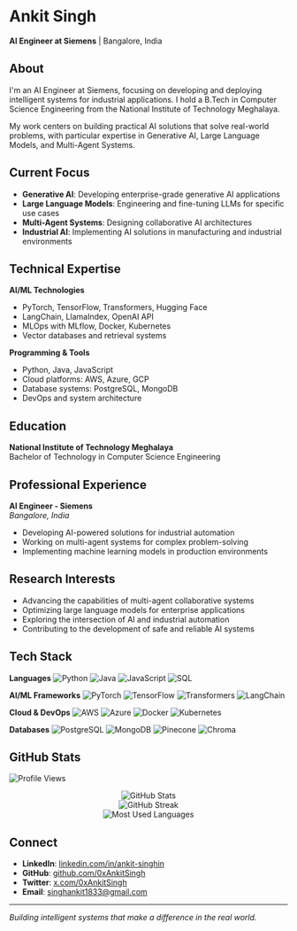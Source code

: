 # Ankit Singh

**AI Engineer at Siemens** | Bangalore, India

## About

I'm an AI Engineer at Siemens, focusing on developing and deploying intelligent systems for industrial applications. I hold a B.Tech in Computer Science Engineering from the National Institute of Technology Meghalaya.

My work centers on building practical AI solutions that solve real-world problems, with particular expertise in Generative AI, Large Language Models, and Multi-Agent Systems.

## Current Focus

- **Generative AI**: Developing enterprise-grade generative AI applications
- **Large Language Models**: Engineering and fine-tuning LLMs for specific use cases
- **Multi-Agent Systems**: Designing collaborative AI architectures
- **Industrial AI**: Implementing AI solutions in manufacturing and industrial environments

## Technical Expertise

**AI/ML Technologies**
- PyTorch, TensorFlow, Transformers, Hugging Face
- LangChain, LlamaIndex, OpenAI API
- MLOps with MLflow, Docker, Kubernetes
- Vector databases and retrieval systems

**Programming & Tools**
- Python, Java, JavaScript
- Cloud platforms: AWS, Azure, GCP
- Database systems: PostgreSQL, MongoDB
- DevOps and system architecture

## Education

**National Institute of Technology Meghalaya**  
Bachelor of Technology in Computer Science Engineering

## Professional Experience

**AI Engineer - Siemens**  
*Bangalore, India*
- Developing AI-powered solutions for industrial automation
- Working on multi-agent systems for complex problem-solving
- Implementing machine learning models in production environments

## Research Interests

- Advancing the capabilities of multi-agent collaborative systems
- Optimizing large language models for enterprise applications
- Exploring the intersection of AI and industrial automation
- Contributing to the development of safe and reliable AI systems

## Tech Stack

**Languages**
![Python](https://img.shields.io/badge/Python-3776AB?style=for-the-badge&logo=python&logoColor=white)
![Java](https://img.shields.io/badge/Java-ED8B00?style=for-the-badge&logo=java&logoColor=white)
![JavaScript](https://img.shields.io/badge/JavaScript-F7DF1E?style=for-the-badge&logo=javascript&logoColor=black)
![SQL](https://img.shields.io/badge/SQL-4479A1?style=for-the-badge&logo=postgresql&logoColor=white)

**AI/ML Frameworks**
![PyTorch](https://img.shields.io/badge/PyTorch-EE4C2C?style=for-the-badge&logo=pytorch&logoColor=white)
![TensorFlow](https://img.shields.io/badge/TensorFlow-FF6F00?style=for-the-badge&logo=tensorflow&logoColor=white)
![Transformers](https://img.shields.io/badge/🤗_Transformers-FFD21E?style=for-the-badge)
![LangChain](https://img.shields.io/badge/LangChain-1C3C3C?style=for-the-badge&logo=langchain&logoColor=white)

**Cloud & DevOps**
![AWS](https://img.shields.io/badge/AWS-232F3E?style=for-the-badge&logo=amazon-aws&logoColor=white)
![Azure](https://img.shields.io/badge/Azure-0078D4?style=for-the-badge&logo=microsoft-azure&logoColor=white)
![Docker](https://img.shields.io/badge/Docker-2496ED?style=for-the-badge&logo=docker&logoColor=white)
![Kubernetes](https://img.shields.io/badge/Kubernetes-326CE5?style=for-the-badge&logo=kubernetes&logoColor=white)

**Databases**
![PostgreSQL](https://img.shields.io/badge/PostgreSQL-336791?style=for-the-badge&logo=postgresql&logoColor=white)
![MongoDB](https://img.shields.io/badge/MongoDB-47A248?style=for-the-badge&logo=mongodb&logoColor=white)
![Pinecone](https://img.shields.io/badge/Pinecone-000000?style=for-the-badge&logo=pinecone&logoColor=white)
![Chroma](https://img.shields.io/badge/Chroma-FF6B6B?style=for-the-badge)

## GitHub Stats

![Profile Views](https://komarev.com/ghpvc/?username=0xAnkitSingh&color=blue&style=flat-square)

<div align="center">
  <img src="https://github-readme-stats.vercel.app/api?username=0xAnkitSingh&show_icons=true&theme=default&hide_border=true&count_private=true" alt="GitHub Stats" />
</div>

<div align="center">
  <img src="https://github-readme-streak-stats.herokuapp.com/?user=0xAnkitSingh&theme=default&hide_border=true" alt="GitHub Streak" />
</div>

<div align="center">
  <img src="https://github-readme-stats.vercel.app/api/top-langs/?username=0xAnkitSingh&layout=compact&theme=default&hide_border=true&count_private=true" alt="Most Used Languages" />
</div>

## Connect

- **LinkedIn**: [linkedin.com/in/ankit-singhin](https://www.linkedin.com/in/ankit-singhin/)
- **GitHub**: [github.com/0xAnkitSingh](https://github.com/0xAnkitSingh)
- **Twitter**: [x.com/0xAnkitSingh](https://x.com/0xAnkitSingh)
- **Email**: singhankit1833@gmail.com

---

*Building intelligent systems that make a difference in the real world.*

